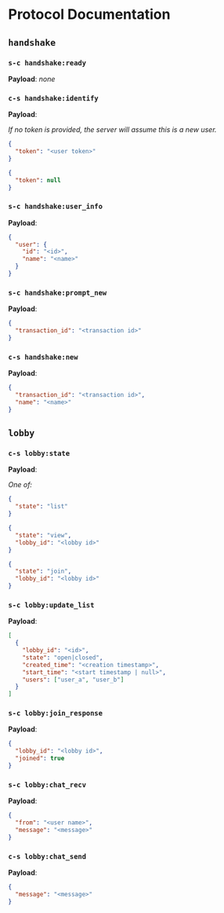 # Protocol Documentation

## `handshake`

### `s-c handshake:ready`
  **Payload**: *none*

### `c-s handshake:identify`

  **Payload**:
  
  *If no token is provided, the server will assume this is a new user.*
  ```json
  {
    "token": "<user token>"
  }
  ```

  ```json
  {
    "token": null
  }  
  ```
  
### `s-c handshake:user_info`

  **Payload**:
  ```json
  {
    "user": {
      "id": "<id>",
      "name": "<name>"
    }
  }
  ```

### `s-c handshake:prompt_new`

  **Payload**:
  ```json
  {
    "transaction_id": "<transaction id>"
  }
  ```

### `c-s handshake:new`

  **Payload**:
  ```json
  {
    "transaction_id": "<transaction id>",
    "name": "<name>"
  }
  ```

## `lobby`

### `c-s lobby:state`

  **Payload**:
  
  *One of:*
  
  ```json
  {
    "state": "list"
  }
  ```
  
  ```json
  {
    "state": "view",
    "lobby_id": "<lobby id>"
  }
  ```
  
  ```json
  {
    "state": "join",
    "lobby_id": "<lobby id>"
  }
  ```

### `s-c lobby:update_list`

  **Payload**:
  
  ```json
  [
    {
      "lobby_id": "<id>",
      "state": "open|closed",
      "created_time": "<creation timestamp>",
      "start_time": "<start timestamp | null>",
      "users": ["user_a", "user_b"]
    }
  ]
  ```

### `s-c lobby:join_response`

  **Payload**:
  
  ```json
  {
    "lobby_id": "<lobby id>",
    "joined": true
  }
  ```

### `s-c lobby:chat_recv`

  **Payload**:
  
  ```json
  {
    "from": "<user name>",
    "message": "<message>"
  }
  ```

### `c-s lobby:chat_send`

  **Payload**:
  
  ```json
  {
    "message": "<message>"
  }
  ```
